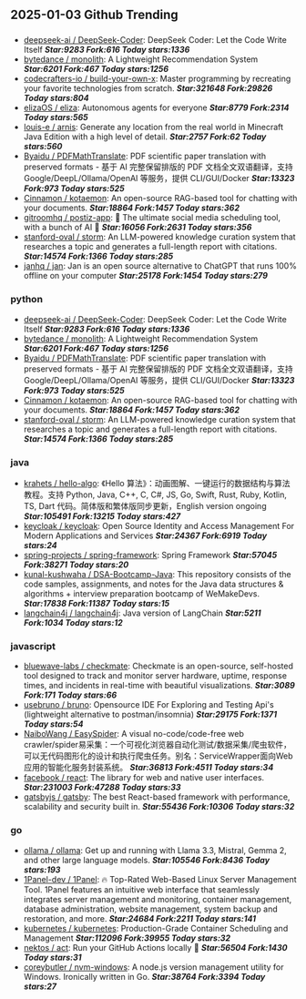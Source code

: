## 2025-01-03 Github Trending

### 
* [deepseek-ai / DeepSeek-Coder](https://github.com/deepseek-ai/DeepSeek-Coder): DeepSeek Coder: Let the Code Write Itself ***Star:9283 Fork:616 Today stars:1336***
* [bytedance / monolith](https://github.com/bytedance/monolith): A Lightweight Recommendation System ***Star:6201 Fork:467 Today stars:1256***
* [codecrafters-io / build-your-own-x](https://github.com/codecrafters-io/build-your-own-x): Master programming by recreating your favorite technologies from scratch. ***Star:321648 Fork:29826 Today stars:804***
* [elizaOS / eliza](https://github.com/elizaOS/eliza): Autonomous agents for everyone ***Star:8779 Fork:2314 Today stars:565***
* [louis-e / arnis](https://github.com/louis-e/arnis): Generate any location from the real world in Minecraft Java Edition with a high level of detail. ***Star:2757 Fork:62 Today stars:560***
* [Byaidu / PDFMathTranslate](https://github.com/Byaidu/PDFMathTranslate): PDF scientific paper translation with preserved formats - 基于 AI 完整保留排版的 PDF 文档全文双语翻译，支持 Google/DeepL/Ollama/OpenAI 等服务，提供 CLI/GUI/Docker ***Star:13323 Fork:973 Today stars:525***
* [Cinnamon / kotaemon](https://github.com/Cinnamon/kotaemon): An open-source RAG-based tool for chatting with your documents. ***Star:18864 Fork:1457 Today stars:362***
* [gitroomhq / postiz-app](https://github.com/gitroomhq/postiz-app): 📨 The ultimate social media scheduling tool, with a bunch of AI 🤖 ***Star:16056 Fork:2631 Today stars:356***
* [stanford-oval / storm](https://github.com/stanford-oval/storm): An LLM-powered knowledge curation system that researches a topic and generates a full-length report with citations. ***Star:14574 Fork:1366 Today stars:285***
* [janhq / jan](https://github.com/janhq/jan): Jan is an open source alternative to ChatGPT that runs 100% offline on your computer ***Star:25178 Fork:1454 Today stars:279***

### python
* [deepseek-ai / DeepSeek-Coder](https://github.com/deepseek-ai/DeepSeek-Coder): DeepSeek Coder: Let the Code Write Itself ***Star:9283 Fork:616 Today stars:1336***
* [bytedance / monolith](https://github.com/bytedance/monolith): A Lightweight Recommendation System ***Star:6201 Fork:467 Today stars:1256***
* [Byaidu / PDFMathTranslate](https://github.com/Byaidu/PDFMathTranslate): PDF scientific paper translation with preserved formats - 基于 AI 完整保留排版的 PDF 文档全文双语翻译，支持 Google/DeepL/Ollama/OpenAI 等服务，提供 CLI/GUI/Docker ***Star:13323 Fork:973 Today stars:525***
* [Cinnamon / kotaemon](https://github.com/Cinnamon/kotaemon): An open-source RAG-based tool for chatting with your documents. ***Star:18864 Fork:1457 Today stars:362***
* [stanford-oval / storm](https://github.com/stanford-oval/storm): An LLM-powered knowledge curation system that researches a topic and generates a full-length report with citations. ***Star:14574 Fork:1366 Today stars:285***

### java
* [krahets / hello-algo](https://github.com/krahets/hello-algo): 《Hello 算法》：动画图解、一键运行的数据结构与算法教程。支持 Python, Java, C++, C, C#, JS, Go, Swift, Rust, Ruby, Kotlin, TS, Dart 代码。简体版和繁体版同步更新，English version ongoing ***Star:105491 Fork:13215 Today stars:427***
* [keycloak / keycloak](https://github.com/keycloak/keycloak): Open Source Identity and Access Management For Modern Applications and Services ***Star:24367 Fork:6919 Today stars:24***
* [spring-projects / spring-framework](https://github.com/spring-projects/spring-framework): Spring Framework ***Star:57045 Fork:38271 Today stars:20***
* [kunal-kushwaha / DSA-Bootcamp-Java](https://github.com/kunal-kushwaha/DSA-Bootcamp-Java): This repository consists of the code samples, assignments, and notes for the Java data structures & algorithms + interview preparation bootcamp of WeMakeDevs. ***Star:17838 Fork:11387 Today stars:15***
* [langchain4j / langchain4j](https://github.com/langchain4j/langchain4j): Java version of LangChain ***Star:5211 Fork:1034 Today stars:12***

### javascript
* [bluewave-labs / checkmate](https://github.com/bluewave-labs/checkmate): Checkmate is an open-source, self-hosted tool designed to track and monitor server hardware, uptime, response times, and incidents in real-time with beautiful visualizations. ***Star:3089 Fork:171 Today stars:66***
* [usebruno / bruno](https://github.com/usebruno/bruno): Opensource IDE For Exploring and Testing Api's (lightweight alternative to postman/insomnia) ***Star:29175 Fork:1371 Today stars:54***
* [NaiboWang / EasySpider](https://github.com/NaiboWang/EasySpider): A visual no-code/code-free web crawler/spider易采集：一个可视化浏览器自动化测试/数据采集/爬虫软件，可以无代码图形化的设计和执行爬虫任务。别名：ServiceWrapper面向Web应用的智能化服务封装系统。 ***Star:36813 Fork:4511 Today stars:34***
* [facebook / react](https://github.com/facebook/react): The library for web and native user interfaces. ***Star:231003 Fork:47288 Today stars:33***
* [gatsbyjs / gatsby](https://github.com/gatsbyjs/gatsby): The best React-based framework with performance, scalability and security built in. ***Star:55436 Fork:10306 Today stars:32***

### go
* [ollama / ollama](https://github.com/ollama/ollama): Get up and running with Llama 3.3, Mistral, Gemma 2, and other large language models. ***Star:105546 Fork:8436 Today stars:193***
* [1Panel-dev / 1Panel](https://github.com/1Panel-dev/1Panel): 🔥 Top-Rated Web-Based Linux Server Management Tool. 1Panel features an intuitive web interface that seamlessly integrates server management and monitoring, container management, database administration, website management, system backup and restoration, and more. ***Star:24684 Fork:2211 Today stars:141***
* [kubernetes / kubernetes](https://github.com/kubernetes/kubernetes): Production-Grade Container Scheduling and Management ***Star:112096 Fork:39955 Today stars:32***
* [nektos / act](https://github.com/nektos/act): Run your GitHub Actions locally 🚀 ***Star:56504 Fork:1430 Today stars:31***
* [coreybutler / nvm-windows](https://github.com/coreybutler/nvm-windows): A node.js version management utility for Windows. Ironically written in Go. ***Star:38764 Fork:3394 Today stars:27***
